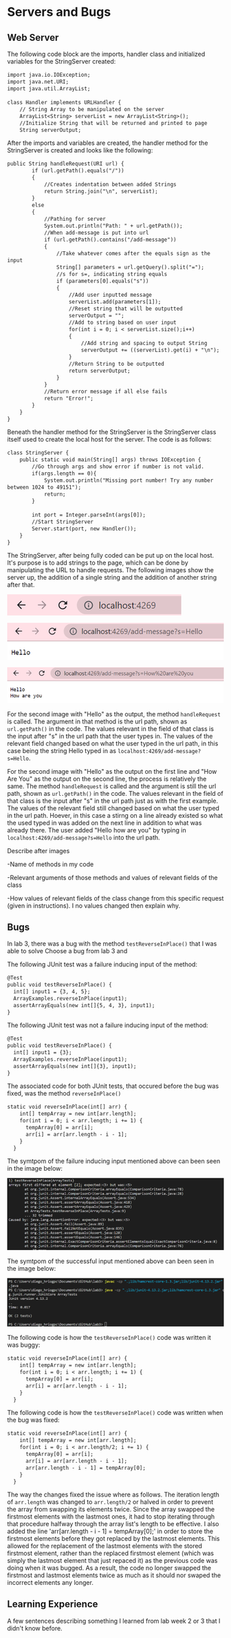 # Servers and Bugs

## Web Server

The following code block are the imports, handler class and initialized variables for the StringServer created:

```
import java.io.IOException;
import java.net.URI;
import java.util.ArrayList;

class Handler implements URLHandler {
    // String Array to be manipulated on the server
    ArrayList<String> serverList = new ArrayList<String>();
    //Initialize String that will be returned and printed to page
    String serverOutput;
```

After the imports and variables are created, the handler method for the StringServer is created and looks like the following:

```
public String handleRequest(URI url) {
        if (url.getPath().equals("/")) 
        {
            //Creates indentation between added Strings
            return String.join("\n", serverList);
        } 
        else 
        {
            //Pathing for server
            System.out.println("Path: " + url.getPath());
            //When add-message is put into url
            if (url.getPath().contains("/add-message")) 
            {
                //Take whatever comes after the equals sign as the input
                String[] parameters = url.getQuery().split("=");
                //s for s=, indicating string equals
                if (parameters[0].equals("s")) 
                {
                    //Add user inputted message
                    serverList.add(parameters[1]);
                    //Reset string that will be outputted
                    serverOutput = "";
                    //Add to string based on user input
                    for(int i = 0; i < serverList.size();i++)
                    {
                        //Add string and spacing to output String
                        serverOutput += ((serverList).get(i) + "\n");
                    }
                    //Return String to be outputted
                    return serverOutput;
                }
            }
            //Return error message if all else fails
            return "Error!";
        }
    }
}
```

Beneath the handler method for the StringServer is the StringServer class itself used to create the local host for the server. The code is as follows:

```
class StringServer {
    public static void main(String[] args) throws IOException {
        //Go through args and show error if number is not valid.
        if(args.length == 0){
            System.out.println("Missing port number! Try any number between 1024 to 49151");
            return;
        }

        int port = Integer.parseInt(args[0]);
        //Start StringServer
        Server.start(port, new Handler());
    }
}
```

The StringServer, after being fully coded can be put up on the local host. It's purpose is to add strings to the page, which can be done by manipulating the URL to handle requests. The following images show the server up, the addition of a single string and the addition of another string after that.

![Image](Lab2ServerUp.png)

![Image](Lab2ServerHello.png)

![Image](Lab2ServerHelloHowAreYou.png)

For the second image with "Hello" as the output, the method `handleRequest` is called. The argument in that method is the url path, shown as `url.getPath()` in the code. The values relevant in the field of that class is the input after "s" in the url path that the user types in. The values of the relevant field changed based on what the user typed in the url path, in this case being the string Hello typed in as `localhost:4269/add-message?s=Hello`.

For the second image with "Hello" as the output on the first line and "How Are You" as the output on the second line, the process is relatively the same. The method `handleRequest` is called and the argument is still the url path, shown as `url.getPath()` in the code. The values relevant in the field of that class is the input after "s" in the url path just as with the first example. The values of the relevant field still changed based on what the user typed in the url path. Hoever, in this case a stirng on a line already existed so what the used typed in was added on the next line in addition to what was already there. The user added "Hello how are you" by typing in `localhost:4269/add-message?s=Hello` into the url path.

Describe after images

-Name of methods in my code

-Relevant arguments of those methods and values of relevant fields of the class

-How values of relevant fields of the class change from this specific request (given in instructions). I no values changed then explain why.

## Bugs

In lab 3, there was a bug with the method `testReverseInPlace()` that I was able to solve
Choose a bug from lab 3 and

The following JUnit test was a failure inducing input of the method:

```
@Test
public void testReverseInPlace() {
  int[] input1 = {3, 4, 5};
  ArrayExamples.reverseInPlace(input1);
  assertArrayEquals(new int[]{5, 4, 3}, input1);
}
```

The following JUnit test was not a failure inducing input of the method:

```
@Test
public void testReverseInPlace() {
  int[] input1 = {3};
  ArrayExamples.reverseInPlace(input1);
  assertArrayEquals(new int[]{3}, input1);
}
```

The associated code for both JUnit tests, that occured before the bug was fixed, was the method `reverseInPlace()`

```
static void reverseInPlace(int[] arr) {
    int[] tempArray = new int[arr.length];
    for(int i = 0; i < arr.length; i += 1) {
      tempArray[0] = arr[i];
      arr[i] = arr[arr.length - i - 1];
    }
  }
```

The symtpom of the failure inducing input mentioned above can been seen in the image below:

![Image](Lab2FailureSymptom.png)

The symtpom of the successful input mentioned above can been seen in the image below:

![Image](Lab2SuccessSymptom.png)

The following code is how the `testReverseInPlace()` code was written it was buggy:

```
static void reverseInPlace(int[] arr) {
    int[] tempArray = new int[arr.length];
    for(int i = 0; i < arr.length; i += 1) {
      tempArray[0] = arr[i];
      arr[i] = arr[arr.length - i - 1];
    }
  }
```

The following code is how the `testReverseInPlace()` code was written when the bug was fixed:

```
static void reverseInPlace(int[] arr) {
    int[] tempArray = new int[arr.length];
    for(int i = 0; i < arr.length/2; i += 1) {
      tempArray[0] = arr[i];
      arr[i] = arr[arr.length - i - 1];
      arr[arr.length - i - 1] = tempArray[0];
    }
  }
```

The way the changes fixed the issue where as follows. The iteration length of `arr.length` was changed to `arr.length/2` or halved in order to prevent the array from swapping its elements twice. Since the array swapped the firstmost elements with the lastmost ones, it had to stop iterating through that procedure halfway through the array list's length to be effective. I also added the line 'arr[arr.length - i - 1] = tempArray[0];' in order to store the firstmost elements before they got replaced by the lastmost elements. This allowed for the replacement of the lastmost elements with the stored firstmost element, rather than the replaced firstmost element (which was simply the lastmost element that just repaced it) as the previous code was doing when it was bugged. As a result, the code no longer swapped the firstmost and lastmost elements twice as much as it should nor swaped the incorrect elements any longer.

## Learning Experience

A few sentences describing something I learned from lab week 2 or 3 that I didn't know before.
